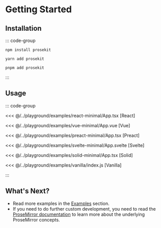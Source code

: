 # Getting Started

## Installation

::: code-group

```shell [npm]
npm install prosekit
```

```shell [yarn]
yarn add prosekit
```

```shell [pnpm]
pnpm add prosekit
```

:::

## Usage

::: code-group

<<< @/../playground/examples/react-minimal/App.tsx [React]

<<< @/../playground/examples/vue-minimal/App.vue [Vue]

<<< @/../playground/examples/preact-minimal/App.tsx [Preact]

<<< @/../playground/examples/svelte-minimal/App.svelte [Svelte]

<<< @/../playground/examples/solid-minimal/App.tsx [Solid]

<<< @/../playground/examples/vanilla/index.js [Vanilla]

:::

## What's Next?

- Read more examples in the [Examples](/examples.md) section.
- If you need to do further custom development, you need to read the [ProseMirror documentation](https://prosemirror.net/docs/) to learn more about the underlying ProseMirror concepts.
